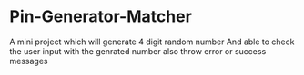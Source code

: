 # Pin-Generator-Matcher
A mini project which will generate 4 digit random number
And able to check the user input with the genrated number also throw error or success messages
